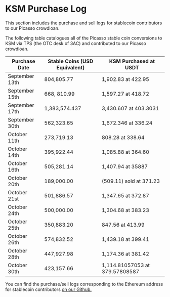 # KSM Purchase Log

This section includes the purchase and sell logs for stablecoin contributors to our Picasso crowdloan.

The following table catalogues all of the Picasso stable coin conversions to KSM via TPS (the OTC desk of 3AC) 
and contributed to our Picasso crowdloan.
 
| Purchase Date  | Stable Coins (USD Equivalent) | KSM Purchased at USDT          |
| -------------- |-------------------------------| ------------------------------ |
| September 13th | 804,805.77                    | 1,902.83 at 422.95             |
| September 15th | 668, 810.99                   | 1,597.27 at 418.72             |
| September 17th | 1,383,574.437                 | 3,430.607 at 403.3031          |
| September 30th | 562,323.65                    | 1,672.346 at 336.24            |
| October 11th   | 273,719.13                    | 808.28 at 338.64               |
| October 14th   | 395,922.44                    | 1,085.88 at 364.60             |
| October 16th   | 505,281.14                    | 1,407.94 at 35887              |
| October 20th   | 189,000.00                    | (509.11) sold at 371.23        |
| October 21st   | 501,886.57                    | 1,347.65 at 372.87             |
| October 24th   | 500,000.00                    | 1,304.68 at 383.23             |
| October 25th   | 350,883.20                    | 847.56 at 413.99               |
| October 26th   | 574,832.52                    | 1,439.18 at 399.41             |
| October 28th   | 447,927.98                    | 1,174.36 at 381.42             |
| October 30th   | 423,157.66                    | 1,114.81057053 at 379.57808587 |

You can find the purchase/sell logs corresponding to the Ethereum address for stablecoin contributors 
[on our Github.](https://github.com/ComposableFi/composable/tree/main/docs/docs/parachains/picasso/crowdloan-contributors/all-contributors.csv)